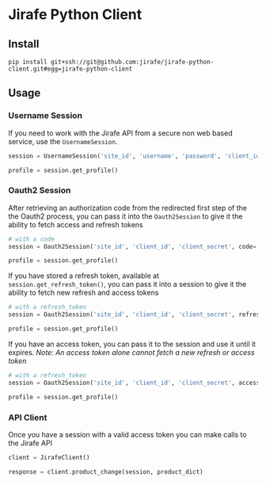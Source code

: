 # Jirafe Python Client

## Install
```
pip install git+ssh://git@github.com:jirafe/jirafe-python-client.git#egg=jirafe-python-client
```

## Usage
### Username Session
If you need to work with the Jirafe API from a secure non web based service, use the `UsernameSession`.
```python
session = UsernameSession('site_id', 'username', 'password', 'client_id', 'client_secret')

profile = session.get_profile()
```

### Oauth2 Session
After retrieving an authorization code from the redirected first step of the the Oauth2 process, you can pass it into the `Oauth2Session` to give it the ability to fetch access and refresh tokens
```python
# with a code
session = Oauth2Session('site_id', 'client_id', 'client_secret', code='5b94429c64c8f604cc2bd0422f4f5bc2b88d997d')

profile = session.get_profile()
```

If you have stored a refresh token, available at `session.get_refresh_token()`, you can pass it into a session to give it the ability to fetch new refresh and access tokens

```python
# with a refresh_token
session = Oauth2Session('site_id', 'client_id', 'client_secret', refresh_token='KsV1q3F2enN65vzxrg410Dj7d7jVoeth40ZM4TUT')

profile = session.get_profile()
```

If you have an access token, you can pass it to the session and use it until it expires. _Note: An access token alone cannot fetch a new refresh or access token_

```python
# with a refresh_token
session = Oauth2Session('site_id', 'client_id', 'client_secret', access_token='KsV1q3F2enN65vzxrg410Dj7d7jVoeth40ZM4TUT')

profile = session.get_profile()
```


### API Client
Once you have a session with a valid access token you can make calls to the Jirafe API
```python
client = JirafeClient()

response = client.product_change(session, product_dict)
```
